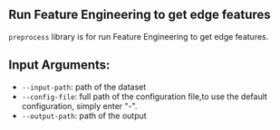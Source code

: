 ## Run Feature Engineering to get edge features
`preprocess` library is for run Feature Engineering to get edge features.

## Input Arguments:
* `--input-path`: path of the dataset
* `--config-file`: full path of the configuration file,to use the default configuration, simply enter "-".
* `--output-path`: path of the output